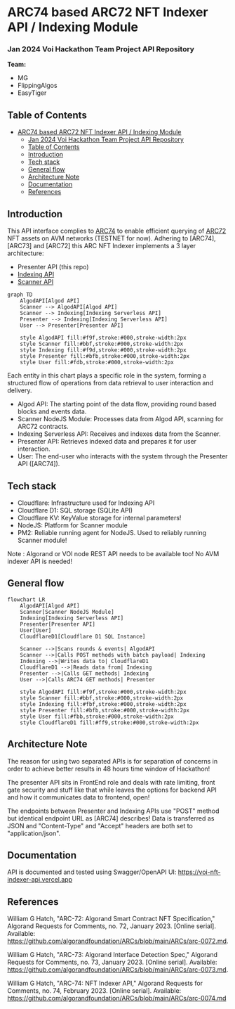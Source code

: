 # ARC74 based ARC72 NFT Indexer API / Indexing Module

### Jan 2024 Voi Hackathon Team Project API Repository

**Team:**
- MG
- FlippingAlgos
- EasyTiger


## Table of Contents
- [ARC74 based ARC72 NFT Indexer API / Indexing Module](#arc74-based-arc72-nft-indexer-api--indexing-module)
    - [Jan 2024 Voi Hackathon Team Project API Repository](#jan-2024-voi-hackathon-team-project-api-repository)
  - [Table of Contents](#table-of-contents)
  - [Introduction](#introduction)
  - [Tech stack](#tech-stack)
  - [General flow](#general-flow)
  - [Architecture Note](#architecture-note)
  - [Documentation](#documentation)
  - [References](#references)

## Introduction

This API interface complies to [ARC74](https://github.com/algorandfoundation/ARCs/blob/main/ARCs/arc-0074.md) to enable efficient querying of [ARC72](https://github.com/algorandfoundation/ARCs/blob/main/ARCs/arc-0072.md) NFT assets on AVM networks (TESTNET for now).
Adhering to [ARC74], [ARC73] and [ARC72] this ARC NFT Indexer implements a 3 layer architecture:
- Presenter API (this repo)
- [Indexing API](https://github.com/emg110/AVM-ARC-NFT-Indexer)
- [Scanner API](https://github.com/emg110/AVM-ARC-NFT-Scanner)

```mermaid
graph TD
    AlgodAPI[Algod API]
    Scanner --> AlgodAPI[Algod API]
    Scanner --> Indexing[Indexing Serverless API]
    Presenter --> Indexing[Indexing Serverless API]
    User --> Presenter[Presenter API]

    style AlgodAPI fill:#f9f,stroke:#000,stroke-width:2px
    style Scanner fill:#bbf,stroke:#000,stroke-width:2px
    style Indexing fill:#f9d,stroke:#000,stroke-width:2px
    style Presenter fill:#bfb,stroke:#000,stroke-width:2px
    style User fill:#fdb,stroke:#000,stroke-width:2px
  ```
  Each entity in this chart plays a specific role in the system, forming a structured flow of operations from data retrieval to user interaction and delivery.

- Algod API: The starting point of the data flow, providing round based blocks and events data.
- Scanner NodeJS Module: Processes data from Algod API, scanning for ARC72 contracts.
- Indexing Serverless API: Receives and indexes data from the Scanner.
- Presenter API: Retrieves indexed data and prepares it for user interaction.
- User: The end-user who interacts with the system through the Presenter API ([ARC74]).

## Tech stack


- Cloudflare: Infrastructure used for Indexing API
- Cloudflare D1: SQL storage (SQLite API) 
- Cloudflare KV: KeyValue storage for internal parameters!
- NodeJS: Platform for Scanner module
- PM2: Reliable running agent for NodeJS. Used to reliably running Scanner module!

Note : Algorand or VOI node REST API needs to be available too! No AVM indexer API is needed!

## General flow

```mermaid
flowchart LR
    AlgodAPI[Algod API]
    Scanner[Scanner NodeJS Module]
    Indexing[Indexing Serverless API]
    Presenter[Presenter API]
    User[User]
    CloudflareD1[Cloudflare D1 SQL Instance]

    Scanner -->|Scans rounds & events| AlgodAPI
    Scanner -->|Calls POST methods with batch payload| Indexing
    Indexing -->|Writes data to| CloudflareD1
    CloudflareD1 -->|Reads data from| Indexing
    Presenter -->|Calls GET methods| Indexing
    User -->|Calls ARC74 GET methods| Presenter

    style AlgodAPI fill:#f9f,stroke:#000,stroke-width:2px
    style Scanner fill:#bbf,stroke:#000,stroke-width:2px
    style Indexing fill:#fbf,stroke:#000,stroke-width:2px
    style Presenter fill:#bfb,stroke:#000,stroke-width:2px
    style User fill:#fbb,stroke:#000,stroke-width:2px
    style CloudflareD1 fill:#ff9,stroke:#000,stroke-width:2px
  ```
## Architecture Note
The reason for using two separated APIs is for separation of concerns in order to achieve better results in 48 hours time window of Hackathon!

The presenter API sits in FrontEnd role and deals with rate limiting, front gate security and stuff like that while leaves the options for backend API and how it communicates data to frontend, open!

The endpoints between Presenter and Indexing APIs use "POST" method but identical endpoint URL as [ARC74] describes! Data is transferred as JSON and "Content-Type" and "Accept" headers are both set to "application/json".

## Documentation
API is documented and tested using Swagger/OpenAPI UI: https://voi-nft-indexer-api.vercel.app

## References

William G Hatch, "ARC-72: Algorand Smart Contract NFT Specification," Algorand Requests for Comments, no. 72, January 2023. [Online serial]. Available: https://github.com/algorandfoundation/ARCs/blob/main/ARCs/arc-0072.md.

William G Hatch, "ARC-73: Algorand Interface Detection Spec," Algorand Requests for Comments, no. 73, January 2023. [Online serial]. Available: https://github.com/algorandfoundation/ARCs/blob/main/ARCs/arc-0073.md.

William G Hatch, "ARC-74: NFT Indexer API," Algorand Requests for Comments, no. 74, February 2023. [Online serial]. Available: https://github.com/algorandfoundation/ARCs/blob/main/ARCs/arc-0074.md
